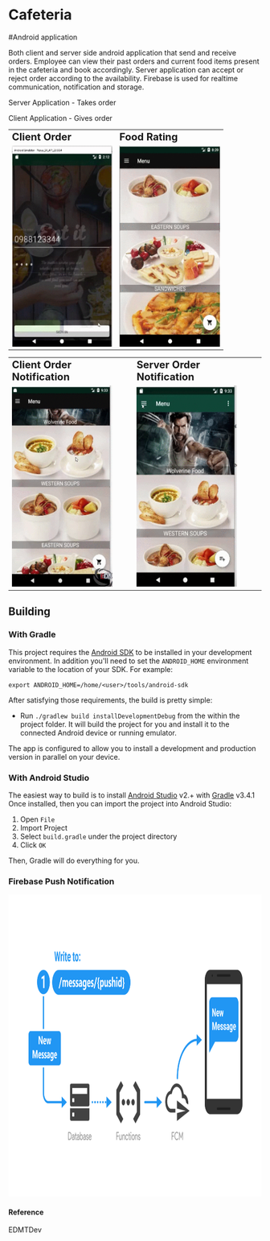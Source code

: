 # Cafeteria

#Android application 

Both client and server side android application that send and receive orders. Employee can view their past orders and current food items present in the cafeteria and book accordingly. Server application can accept or reject order according to the availability. Firebase is used for realtime communication, notification and storage.

Server Application - Takes order 

Client Application - Gives order


<table border="0">
 <tr>
    <td><b style="font-size:20px">Client Order</b></td>
    <td><b style="font-size:20px">Food Rating</b></td>
 </tr>
 <tr>
    <td><img src="./resource/Food_place_order_client.gif" alt="Size Limit CLI" width="200" height="400"></td>
    <td><img src="./resource/food_rating.gif" alt="Size Limit CLI" width="200" height="400"></td>
 </tr>
</table>


<table border="0">
 <tr>
    <td><b style="font-size:20px">Client Order Notification</b></td>
    <td><b style="font-size:20px">Server Order Notification</b></td>
 </tr>
 <tr>
    <td><img src="./resource/client_order_manage.gif" alt="Size Limit CLI" width="200" height="400"> </td>
    <td><img src="./resource/server_order_manage.gif" alt="Size Limit CLI" width="200" height="400"></td>
 </tr>
</table>

## Building

### With Gradle

This project requires the [Android SDK](http://developer.android.com/sdk/index.html)
to be installed in your development environment. In addition you'll need to set
the `ANDROID_HOME` environment variable to the location of your SDK. For example:

    export ANDROID_HOME=/home/<user>/tools/android-sdk

After satisfying those requirements, the build is pretty simple:

* Run `./gradlew build installDevelopmentDebug` from the within the project folder.
It will build the project for you and install it to the connected Android device or running emulator.

The app is configured to allow you to install a development and production version in parallel on your device.

### With Android Studio
The easiest way to build is to install [Android Studio](https://developer.android.com/sdk/index.html) v2.+
with [Gradle](https://www.gradle.org/) v3.4.1
Once installed, then you can import the project into Android Studio:

1. Open `File`
2. Import Project
3. Select `build.gradle` under the project directory
4. Click `OK`

Then, Gradle will do everything for you.


### Firebase Push Notification
<p align="center">
  <img src="./resource/Push_Notification.png" alt="Push Notification" width="1000" height="600">
</p>

#### Reference
EDMTDev
